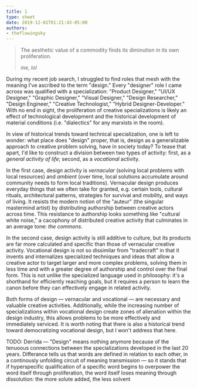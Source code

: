 ```yaml
---
title: 1
type: sheet
date: 2019-12-01T01:21:43-05:00
authors:
- theflowingsky
---
```

<div class="sheet__item">
  <blockquote><p>The aesthetic value of a commodity finds its diminution in its own proliferation.</p><cite>me, lol</cite></blockquote>
</div>
<div class="sheet__response">
  <p>
    During my recent job search, I struggled to find roles that mesh with the meaning I've ascribed to the term "design." Every "designer" role I came across was qualified with a specialization: "Product Designer," "UI/UX Designer," "Graphic Designer," "Visual Designer," "Design Researcher," "Design Engineer," "Creative Technologist," "Hybrid Designer-Developer." With no end in sight, the proliferation of creative specializations is likely an effect of technological development and the historical development of material conditions (i.e. "dialectics" for any marxists in the room).
  </p>
  <p>
    In view of historical trends toward technical specialization, one is left to wonder: what place does "design" proper, that is, design as a generalizable approach to creative problem solving, have in society today? To tease that apart, I'd like to construct a division between two types of activity: first, as a <em>general activity of life</em>; second, as a <em>vocational</em> activity.
  </p>
  <p>
    In the first case, design activity is <em>vernacular</em> (solving local problems with local resources) and <em>ambient</em> (over time, local solutions accumulate around community needs to form local traditions). Vernacular design produces everyday things that we often take for granted, e.g. certain tools, cultural rituals, architectural patterns, strategies for survival and mobility, and ways of living. It resists the modern notion of the "auteur" (the singular mastermind artist) by distributing authorship between creative actors across time. This resistance to authorship looks something like "cultural white noise," a cacophony of distributed creative activity that culminates in an average tone: <em>the commons</em>.
  </p>
  <p>
    In the second case, design activity is still additive to culture, but its products are far more calculated and specific than those of vernacular creative activity. Vocational design is not so dissimilar from "tradecraft" in that it invents and internalizes specialized techniques and ideas that allow a creative actor to target larger and more complex problems, solving them in less time and with a greater degree of authorship and control over the final form. This is not unlike the specialized language used in philosophy: it's a shorthand for efficiently reaching goals, but it requires a person to learn the canon before they can effectively engage in related activity.
  </p>
  <p>
    Both forms of design — vernacular and vocational — are necessary and valuable creative activities. Additionally, while the increasing number of specializations within vocational design create zones of alienation within the design industry, this allows problems to be more effectively and immediately serviced. It is worth noting that there is also a historical trend toward democratizing vocational design, but I won't address that here.
  </p>
  <p>
    TODO:
    Derrida — "Design" means nothing anymore because of the tenuoous connections between the specializations developed in the last 20 years. Differance tells us that words are defined in relation to each other, in a continously unfolding circuit of meaning transmission — so it stands that if hyperspecific qualification of a specific word begins to overpower the word itself through proliferation, the word itself loses meaning through dissolution: the more solute added, the less solvent
  </p>
</div>